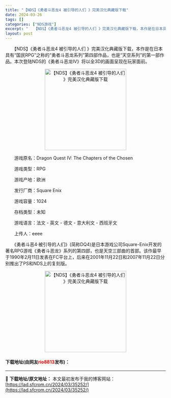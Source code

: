 ```yaml
---
title: "【NDS】《勇者斗恶龙4 被引导的人们 》完美汉化典藏版下载"
date: 2024-03-26
tags: []
categories: ["NDS游戏"]
excerpt: "　　【NDS】《勇者斗恶龙4 被引导的人们 》完美汉化典藏版下载，本作是在日本具有&ldquo;国民RPG&rdquo;之称的&ldquo;勇者斗恶龙系列&rdquo;第四部作品，也是&ldquo;天空系列&rdquo;的第一部作品。本次登陆NDS的《勇者斗恶龙IV》将以全3D的画面呈现在玩家面前。&hellip;"
layout: post
---
```


 <p>　　【NDS】《勇者斗恶龙4 被引导的人们 》完美汉化典藏版下载，本作是在日本具有&ldquo;国民RPG&rdquo;之称的&ldquo;勇者斗恶龙系列&rdquo;第四部作品，也是&ldquo;天空系列&rdquo;的第一部作品。本次登陆NDS的《勇者斗恶龙IV》将以全3D的画面呈现在玩家面前。</p> <p align="center"><img align="" border="0" src="https://lad.sfcrom.cn/wp-content/uploads/2024/03/20240326_66022e47ca301.jpg" width="256" alt="【NDS】《勇者斗恶龙4 被引导的人们 》完美汉化典藏版下载" /></p> <p>　　游戏原名：Dragon Quest IV: The Chapters of the Chosen</p> <p>　　游戏类型：RPG</p> <p>　　游戏产地：欧洲</p> <p>　　发行厂商：Square Enix</p> <p>　　游戏容量：1024</p> <p>　　存档类型：未知</p> <p>　　游戏语言：法文 - 英文 - 德文 - 意大利文 - 西班牙文</p> <p>　　上传人：eeee</p> <p>　　《勇者斗恶4&middot;被引导的人们》(简称DQ4)是日本游戏公司Square-Enix开发的著名RPG游戏《勇者斗恶龙》系列的第四部，也是天空三部曲的首部。该作最早于1990年2月11日发表在FC平台上，后来在2001年11月22日和2007年11月22日分别推出了PS和NDS上的复刻版。</p> <p align="center"><img align="" border="0" src="https://lad.sfcrom.cn/wp-content/uploads/2024/03/20240326_66022e48345dd.jpg" width="256" alt="【NDS】《勇者斗恶龙4 被引导的人们 》完美汉化典藏版下载" /></p> <p><h4>下载地址(由网友<font color="red">rio8813</font>发布)：</h4></p> 

---
📖 **下载地址/原文地址：** 本文最初发布于我的博客网站：[https://lad.sfcrom.cn/2024/03/35252/](https://lad.sfcrom.cn/2024/03/35252/)
